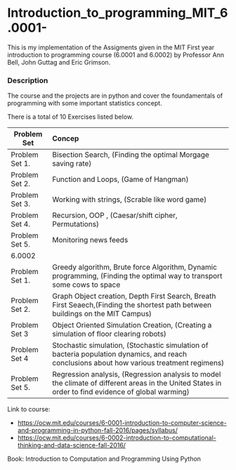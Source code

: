 # Introduction_to_programming_MIT_6.0001-
This is my implementation of the Assigments given in the MIT First year introduction to programming course (6.0001 and 6.0002) by Professor Ann Bell, John Guttag and Eric Grimson.

### Description
The course and the projects are in python and cover the foundamentals of programming with some important statistics concept.

There is a total of 10 Exercises listed below.


| Problem Set      | Concep                                                                    
| ---------------- |:--------------------------------------------------------------------------|
| Problem Set 1.   | Bisection Search, (Finding the optimal Morgage saving rate)
| Problem Set 2.   | Function and Loops, (Game of Hangman)                                      
| Problem Set 3.   | Working with strings, (Scrable like word game)                            
| Problem Set 4.   | Recursion, OOP , (Caesar/shift cipher, Permutations)
| Problem Set 5.   | Monitoring news feeds
| 6.0002
| Problem Set 1.   | Greedy algorithm, Brute force Algorithm, Dynamic programming, (Finding the optimal way to transport some cows to space
| Problem Set 2.   | Graph Object creation, Depth First Search, Breath First Seaech,(Finding the shortest path between buildings on the MIT Campus)
| Problem Set 3    | Object Oriented Simulation Creation, (Creating a simulation of floor clearing robots)
| Problem Set 4    | Stochastic simulation, (Stochastic simulation of bacteria population dynamics, and reach conclusions about how various treatment regimens)
| Problem Set 5.   | Regression analysis, (Regression analysis to model the climate of different areas in the United States in order to find evidence of global warming)


Link to course: 
* https://ocw.mit.edu/courses/6-0001-introduction-to-computer-science-and-programming-in-python-fall-2016/pages/syllabus/
* https://ocw.mit.edu/courses/6-0002-introduction-to-computational-thinking-and-data-science-fall-2016/

Book: Introduction to Computation and Programming Using Python
